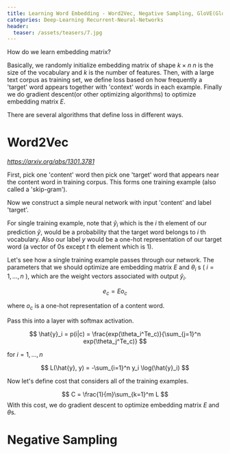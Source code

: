 ```yaml
---
title: Learning Word Embedding - Word2Vec, Negative Sampling, GloVE(Global Vectors for word representation)
categories: Deep-Learning Recurrent-Neural-Networks
header:
  teaser: /assets/teasers/7.jpg
---
```


How do we learn embedding matrix?

Basically, we randomly initialize embedding matrix of shape $k \times n$ $n$ is the size of the vocabulary and $k$ is the number of features. Then, with a large text corpus as training set, we define loss based on how frequently a 'target' word appears together with 'context' words in each example. Finally we do gradient descent(or other optimizing algorithms) to optimize embedding matrix $E$.

There are several algorithms that define loss in different ways.

# Word2Vec

*https://arxiv.org/abs/1301.3781*

First, pick one 'content' word then pick one 'target' word that appears near the content word in training corpus. This forms one training example (also called a 'skip-gram').

Now we construct a simple neural network with input 'content' and label 'target'.

For single training example, note that $\hat{y}_i$ which is the $i$ th element of our prediction $\hat{y}$, would be a probability that the target word belongs to $i$ th vocabulary. Also our label $y$ would be a one-hot representation of our target word (a vector of 0s except $t$ th element which is 1).

Let's see how a single training example passes through our network. The parameters that we should optimize are embedding matrix $E$ and $\theta_i$ s ( $i=1,...,n$ ), which are the weight vectors associated with output $\hat{y}_i$.

$$
e_c = Eo_c
$$

where $o_c$ is a one-hot representation of a content word.

Pass this into a layer with softmax activation.

$$
\hat{y}_i = p(i|c) =  \frac{exp(\theta_i^Te_c)}{\sum_{j=1}^n exp(\theta_j^Te_c)}
$$

for $i=1,...,n$

$$
L(\hat{y}, y) = -\sum_{i=1}^n y_i \log(\hat{y}_i)
$$

Now let's define cost that considers all of the training examples.

$$
C = \frac{1}{m}\sum_{k=1}^m L
$$
With this cost, we do gradient descent to optimize embedding matrix $E$ and $\theta$s.

# Negative Sampling
